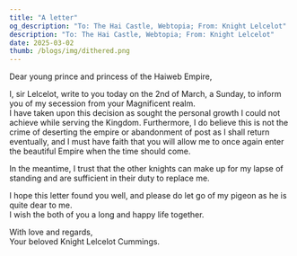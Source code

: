 ```yaml
---
title: "A letter"
og_description: "To: The Hai Castle, Webtopia; From: Knight Lelcelot"
description: "To: The Hai Castle, Webtopia; From: Knight Lelcelot"
date: 2025-03-02
thumb: /blogs/img/dithered.png
---
```


Dear young prince and princess of the Haiweb Empire,

I, sir Lelcelot, write to you today on the 2nd of March, a Sunday, to inform you of my secession from your Magnificent realm.  
I have taken upon this decision as sought the personal growth I could not achieve while serving the Kingdom. Furthermore, I do believe this is not the crime of deserting the empire or abandonment of post as I shall return eventually, and I must have faith that you will allow me to once again enter the beautiful Empire when the time should come.

In the meantime, I trust that the other knights can make up for my lapse of standing and are sufficient in their duty to replace me.

I hope this letter found you well, and please do let go of my pigeon as he is quite dear to me.  
I wish the both of you a long and happy life together.

With love and regards,  
Your beloved Knight Lelcelot Cummings.
